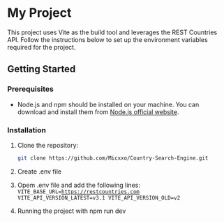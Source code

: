 # My Project

This project uses Vite as the build tool and leverages the REST Countries API. Follow the instructions below to set up the environment variables required for the project.

## Getting Started

### Prerequisites

- Node.js and npm should be installed on your machine. You can download and install them from [Node.js official website](https://nodejs.org/).

### Installation

1. Clone the repository:

   ```bash
   git clone https://github.com/Micxxo/Country-Search-Engine.git
   ```

2. Create .env file
3. Opem .env file and add the following lines:
   <code>
   VITE_BASE_URL=https://restcountries.com
   VITE_API_VERSION_LATEST=v3.1
   VITE_API_VERSION_OLD=v2
   </code>
4. Running the project with npm run dev

